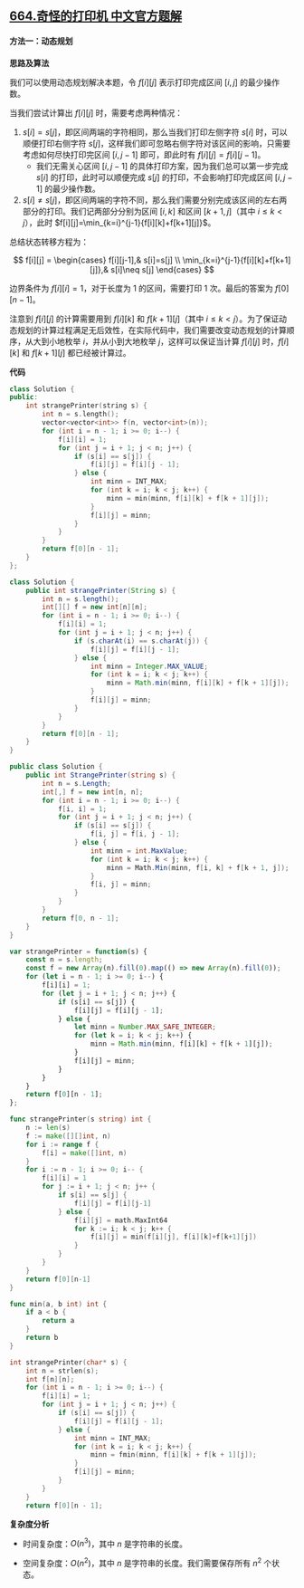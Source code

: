 ## [664.奇怪的打印机 中文官方题解](https://leetcode.cn/problems/strange-printer/solutions/100000/qi-guai-de-da-yin-ji-by-leetcode-solutio-ogbu)

#### 方法一：动态规划

**思路及算法**

我们可以使用动态规划解决本题，令 $f[i][j]$ 表示打印完成区间 $[i,j]$ 的最少操作数。

当我们尝试计算出 $f[i][j]$ 时，需要考虑两种情况：

1. $s[i]=s[j]$，即区间两端的字符相同，那么当我们打印左侧字符 $s[i]$ 时，可以顺便打印右侧字符 $s[j]$，这样我们即可忽略右侧字符对该区间的影响，只需要考虑如何尽快打印完区间 $[i,j-1]$ 即可，即此时有 $f[i][j]=f[i][j-1]$。
   - 我们无需关心区间 $[i,j-1]$ 的具体打印方案，因为我们总可以第一步完成 $s[i]$ 的打印，此时可以顺便完成 $s[j]$ 的打印，不会影响打印完成区间 $[i,j-1]$ 的最少操作数。
2. $s[i] \neq s[j]$，即区间两端的字符不同，那么我们需要分别完成该区间的左右两部分的打印。我们记两部分分别为区间 $[i,k]$ 和区间 $[k+1,j]$（其中 $i \leq k < j$），此时 $f[i][j]=\min_{k=i}^{j-1}{f[i][k]+f[k+1][j]}$。

总结状态转移方程为：

$$
f[i][j] =
\begin{cases}
f[i][j-1],& s[i]=s[j] \\
\min_{k=i}^{j-1}{f[i][k]+f[k+1][j]},& s[i]\neq s[j]
\end{cases}
$$

边界条件为 $f[i][i]=1$，对于长度为 $1$ 的区间，需要打印 $1$ 次。最后的答案为 $f[0][n-1]$。

注意到 $f[i][j]$ 的计算需要用到 $f[i][k]$ 和 $f[k+1][j]$（其中 $i\leq k< j$）。为了保证动态规划的计算过程满足无后效性，在实际代码中，我们需要改变动态规划的计算顺序，从大到小地枚举 $i$，并从小到大地枚举 $j$，这样可以保证当计算 $f[i][j]$ 时，$f[i][k]$ 和 $f[k+1][j]$ 都已经被计算过。

**代码**

```C++ [sol1-C++]
class Solution {
public:
    int strangePrinter(string s) {
        int n = s.length();
        vector<vector<int>> f(n, vector<int>(n));
        for (int i = n - 1; i >= 0; i--) {
            f[i][i] = 1;
            for (int j = i + 1; j < n; j++) {
                if (s[i] == s[j]) {
                    f[i][j] = f[i][j - 1];
                } else {
                    int minn = INT_MAX;
                    for (int k = i; k < j; k++) {
                        minn = min(minn, f[i][k] + f[k + 1][j]);
                    }
                    f[i][j] = minn;
                }
            }
        }
        return f[0][n - 1];
    }
};
```

```Java [sol1-Java]
class Solution {
    public int strangePrinter(String s) {
        int n = s.length();
        int[][] f = new int[n][n];
        for (int i = n - 1; i >= 0; i--) {
            f[i][i] = 1;
            for (int j = i + 1; j < n; j++) {
                if (s.charAt(i) == s.charAt(j)) {
                    f[i][j] = f[i][j - 1];
                } else {
                    int minn = Integer.MAX_VALUE;
                    for (int k = i; k < j; k++) {
                        minn = Math.min(minn, f[i][k] + f[k + 1][j]);
                    }
                    f[i][j] = minn;
                }
            }
        }
        return f[0][n - 1];
    }
}
```

```C# [sol1-C#]
public class Solution {
    public int StrangePrinter(string s) {
        int n = s.Length;
        int[,] f = new int[n, n];
        for (int i = n - 1; i >= 0; i--) {
            f[i, i] = 1;
            for (int j = i + 1; j < n; j++) {
                if (s[i] == s[j]) {
                    f[i, j] = f[i, j - 1];
                } else {
                    int minn = int.MaxValue;
                    for (int k = i; k < j; k++) {
                        minn = Math.Min(minn, f[i, k] + f[k + 1, j]);
                    }
                    f[i, j] = minn;
                }
            }
        }
        return f[0, n - 1];
    }
}
```

```JavaScript [sol1-JavaScript]
var strangePrinter = function(s) {
    const n = s.length;
    const f = new Array(n).fill(0).map(() => new Array(n).fill(0));
    for (let i = n - 1; i >= 0; i--) {
        f[i][i] = 1;
        for (let j = i + 1; j < n; j++) {
            if (s[i] == s[j]) {
                f[i][j] = f[i][j - 1];
            } else {
                let minn = Number.MAX_SAFE_INTEGER;
                for (let k = i; k < j; k++) {
                    minn = Math.min(minn, f[i][k] + f[k + 1][j]);
                }
                f[i][j] = minn;
            }
        }
    }
    return f[0][n - 1];
};
```

```go [sol1-Golang]
func strangePrinter(s string) int {
    n := len(s)
    f := make([][]int, n)
    for i := range f {
        f[i] = make([]int, n)
    }
    for i := n - 1; i >= 0; i-- {
        f[i][i] = 1
        for j := i + 1; j < n; j++ {
            if s[i] == s[j] {
                f[i][j] = f[i][j-1]
            } else {
                f[i][j] = math.MaxInt64
                for k := i; k < j; k++ {
                    f[i][j] = min(f[i][j], f[i][k]+f[k+1][j])
                }
            }
        }
    }
    return f[0][n-1]
}

func min(a, b int) int {
    if a < b {
        return a
    }
    return b
}
```

```C [sol1-C]
int strangePrinter(char* s) {
    int n = strlen(s);
    int f[n][n];
    for (int i = n - 1; i >= 0; i--) {
        f[i][i] = 1;
        for (int j = i + 1; j < n; j++) {
            if (s[i] == s[j]) {
                f[i][j] = f[i][j - 1];
            } else {
                int minn = INT_MAX;
                for (int k = i; k < j; k++) {
                    minn = fmin(minn, f[i][k] + f[k + 1][j]);
                }
                f[i][j] = minn;
            }
        }
    }
    return f[0][n - 1];
```

**复杂度分析**

- 时间复杂度：$O(n^3)$，其中 $n$ 是字符串的长度。

- 空间复杂度：$O(n^2)$，其中 $n$ 是字符串的长度。我们需要保存所有 $n^2$ 个状态。